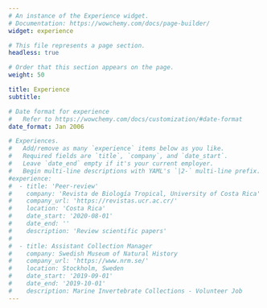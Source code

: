 ```yaml
---
# An instance of the Experience widget.
# Documentation: https://wowchemy.com/docs/page-builder/
widget: experience

# This file represents a page section.
headless: true

# Order that this section appears on the page.
weight: 50

title: Experience
subtitle:

# Date format for experience
#   Refer to https://wowchemy.com/docs/customization/#date-format
date_format: Jan 2006

# Experiences.
#   Add/remove as many `experience` items below as you like.
#   Required fields are `title`, `company`, and `date_start`.
#   Leave `date_end` empty if it's your current employer.
#   Begin multi-line descriptions with YAML's `|2-` multi-line prefix.
#experience:
#  - title: 'Peer-review'
#    company: 'Revista de Biología Tropical, University of Costa Rica'
#    company_url: 'https://revistas.ucr.ac.cr/'
#    location: 'Costa Rica'
#    date_start: '2020-08-01'
#    date_end: ''
#    description: 'Review scientific papers'
#
#  - title: Assistant Collection Manager
#    company: Swedish Museum of Natural History
#    company_url: 'https://www.nrm.se/'
#    location: Stockholm, Sweden
#    date_start: '2019-09-01'
#    date_end: '2019-10-01'
#    description: Marine Invertebrate Collections - Volunteer Job
---
```

